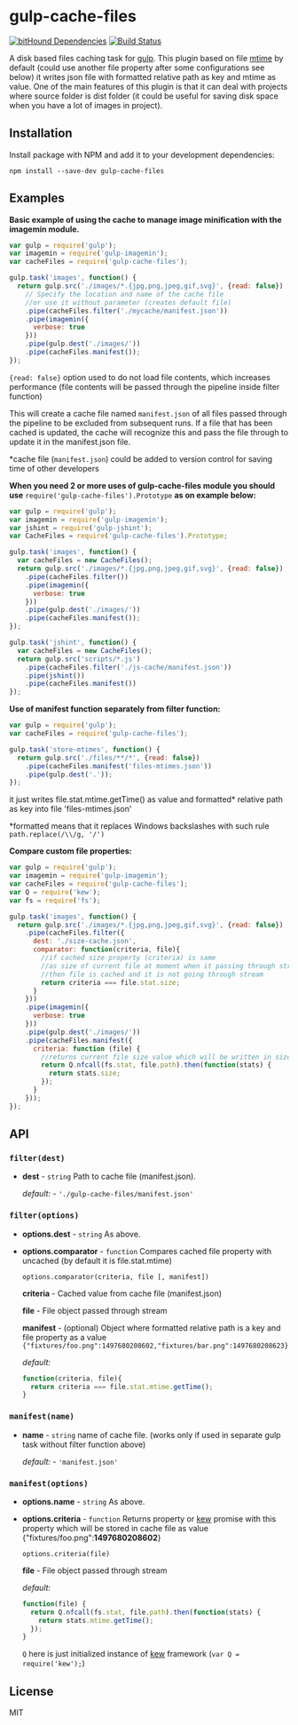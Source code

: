 # gulp-cache-files
[![bitHound Dependencies](https://www.bithound.io/github/starksider/gulp-cache-files/badges/dependencies.svg)](https://www.bithound.io/github/starksider/gulp-cache-files/master/dependencies/npm)
[![Build Status](https://travis-ci.org/starksider/gulp-cache-files.svg?branch=master)](https://travis-ci.org/starksider/gulp-cache-files)

A disk based files caching task for [gulp](http://gulpjs.com/). This plugin based on file [mtime](https://en.wikipedia.org/wiki/Mtime) by default (could use another file property after some configurations see below) it writes json file with formatted relative path as key and mtime as value. One of the main features of this plugin is that it can deal with projects where source folder is dist folder (it could be useful for saving disk space when you have a lot of images in project).

## Installation
Install package with NPM and add it to your development dependencies:  

```
npm install --save-dev gulp-cache-files
```

## Examples
**Basic example of using the cache to manage image minification with the imagemin module.**

```javascript
var gulp = require('gulp');
var imagemin = require('gulp-imagemin');
var cacheFiles = require('gulp-cache-files');

gulp.task('images', function() {
  return gulp.src('./images/*.{jpg,png,jpeg,gif,svg}', {read: false})
    // Specify the location and name of the cache file
    //or use it without parameter (creates default file)
    .pipe(cacheFiles.filter('./mycache/manifest.json'))
    .pipe(imagemin({
      verbose: true
    }))
    .pipe(gulp.dest('./images/'))
    .pipe(cacheFiles.manifest());
});
```
`{read: false}` option used to do not load file contents, which increases performance (file contents will be passed through the pipeline inside filter function)

This will create a cache file named `manifest.json` of all files passed through the pipeline to be excluded from subsequent runs. If a file that has been cached is updated, the cache will recognize this and pass the file through to update it in the manifest.json file.

*cache file (`manifest.json`) could be added to version control for saving time of other developers


**When you need 2 or more uses of gulp-cache-files module you should use** `require('gulp-cache-files').Prototype` **as on example below:**
```javascript
var gulp = require('gulp');
var imagemin = require('gulp-imagemin');
var jshint = require('gulp-jshint');
var CacheFiles = require('gulp-cache-files').Prototype;

gulp.task('images', function() {
  var cacheFiles = new CacheFiles();
  return gulp.src('./images/*.{jpg,png,jpeg,gif,svg}', {read: false})
    .pipe(cacheFiles.filter())
    .pipe(imagemin({
      verbose: true
    }))
    .pipe(gulp.dest('./images/'))
    .pipe(cacheFiles.manifest());
});

gulp.task('jshint', function() {
  var cacheFiles = new CacheFiles();
  return gulp.src('scripts/*.js')
    .pipe(cacheFiles.filter('./js-cache/manifest.json'))
    .pipe(jshint())
    .pipe(cacheFiles.manifest())
});
```

**Use of manifest function separately from filter function:**

```javascript
var gulp = require('gulp');
var cacheFiles = require('gulp-cache-files');

gulp.task('store-mtimes', function() {
  return gulp.src('./files/**/*', {read: false})
    .pipe(cacheFiles.manifest('files-mtimes.json'))
    .pipe(gulp.dest('.'));
});
```
it just writes file.stat.mtime.getTime() as value and formatted* relative path as key into file 'files-mtimes.json'

*formatted means that it replaces Windows backslashes with such rule `path.replace(/\\/g, '/')`


**Compare custom file properties:**
```javascript
var gulp = require('gulp');
var imagemin = require('gulp-imagemin');
var cacheFiles = require('gulp-cache-files');
var Q = require('kew');
var fs = require('fs');

gulp.task('images', function() {
  return gulp.src('./images/*.{jpg,png,jpeg,gif,svg}', {read: false})
    .pipe(cacheFiles.filter({
      dest: './size-cache.json',
      comparator: function(criteria, file){
        //if cached size property (criteria) is same
        //as size of current file at moment when it passing through stream
        //then file is cached and it is not going through stream
        return criteria === file.stat.size;
      }
    }))
    .pipe(imagemin({
      verbose: true
    }))
    .pipe(gulp.dest('./images/'))
    .pipe(cacheFiles.manifest({
      criteria: function (file) {
        //returns current file size value which will be written in size-cache.json
        return Q.nfcall(fs.stat, file.path).then(function(stats) {
          return stats.size;
        });
      }
    }));
});
```

## API
### `filter(dest)`
* **dest** - `string` Path to cache file (manifest.json).

  *default:* - `'./gulp-cache-files/manifest.json'`

### `filter(options)`
 * **options.dest** - `string` As above.
 * **options.comparator** - `function` Compares cached file property with uncached (by default it is file.stat.mtime)

   `options.comparator(criteria, file [, manifest])`

   **criteria** - Cached value from cache file (manifest.json)

   **file** - File object passed through stream

   **manifest** - (optional) Object where formatted relative path is a key and file property as a value `{"fixtures/foo.png":1497680208602,"fixtures/bar.png":1497680208623}`

   *default:*
   ```javascript
   function(criteria, file){
     return criteria === file.stat.mtime.getTime();
   }
   ```


### `manifest(name)`
 * **name** - `string` name of cache file. (works only if used in separate gulp task without filter function above)

   *default:* - `'manifest.json'`

### `manifest(options)`
 * **options.name** - `string` As above.
 * **options.criteria** - `function` Returns property or [kew](https://www.npmjs.com/package/kew) promise with this property which will be stored in cache file as value {"fixtures/foo.png":**1497680208602**}

   `options.criteria(file)`

   **file** - File object passed through stream

   *default:*
   ```javascript
   function(file) {
     return Q.nfcall(fs.stat, file.path).then(function(stats) {
       return stats.mtime.getTime();
     });
   }
   ```

   `Q` here is just initialized instance of [kew](https://www.npmjs.com/package/kew) framework (`var Q = require('kew');`)

## License
MIT